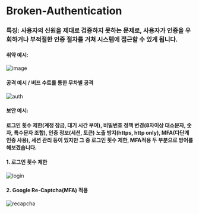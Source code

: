 # Broken-Authentication
### 특징: 사용자의 신원을 제대로 검증하지 못하는 문제로, 사용자가 인증을 우회하거나 부적절한 인증 절차를 거쳐 시스템에 접근할 수 있게 됩니다.
#### 취약 예시:
![image](https://github.com/user-attachments/assets/36a1069f-e5e4-4a72-8059-ab9c9bf7b3cf)
#### 공격 예시 / 버프 수트를 통한 무차별 공격
![auth](https://github.com/user-attachments/assets/38228f5f-22f8-457c-bdf1-ac3c4cac6310)
#### 보안 예시:
#### 로그인 횟수 제한(계정 잠금, 대기 시간 부여), 비밀번호 정책 변경(8자이상 대소문자, 숫자, 특수문자 조합), 인증 정보(세션, 토큰) 노출 방지(https, http only), MFA(다단계 인증 사용), 세션 관리 등이 있지만 그 중 로그인 횟수 제한, MFA적용 두 부분으로 방어를 해보겠습니다.  
#### 1. 로그인 횟수 제한  
![login](https://github.com/user-attachments/assets/567cb081-533e-4810-a3bb-ec3f3fc10a88)
#### 2. Google Re-Captcha(MFA) 적용
![recapcha](https://github.com/user-attachments/assets/54feeaa1-dbd2-48a4-9653-281f8b5f4619)




